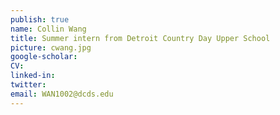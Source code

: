 ```yaml
---
publish: true
name: Collin Wang
title: Summer intern from Detroit Country Day Upper School
picture: cwang.jpg
google-scholar: 
CV:
linked-in: 
twitter:
email: WAN1002@dcds.edu
---
```

